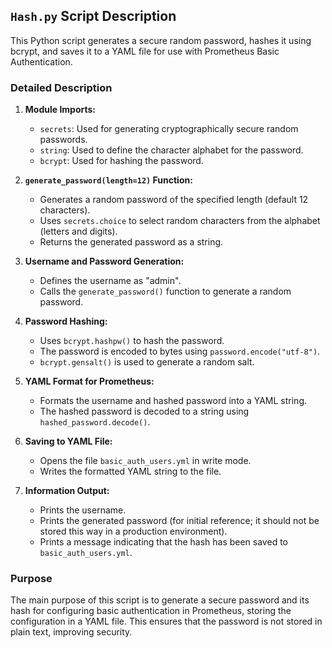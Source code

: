 ## `Hash.py` Script Description

This Python script generates a secure random password, hashes it using bcrypt, and saves it to a YAML file for use with Prometheus Basic Authentication.

### Detailed Description

1.  **Module Imports:**
    * `secrets`: Used for generating cryptographically secure random passwords.
    * `string`: Used to define the character alphabet for the password.
    * `bcrypt`: Used for hashing the password.

2.  **`generate_password(length=12)` Function:**
    * Generates a random password of the specified length (default 12 characters).
    * Uses `secrets.choice` to select random characters from the alphabet (letters and digits).
    * Returns the generated password as a string.

3.  **Username and Password Generation:**
    * Defines the username as "admin".
    * Calls the `generate_password()` function to generate a random password.

4.  **Password Hashing:**
    * Uses `bcrypt.hashpw()` to hash the password.
    * The password is encoded to bytes using `password.encode("utf-8")`.
    * `bcrypt.gensalt()` is used to generate a random salt.

5.  **YAML Format for Prometheus:**
    * Formats the username and hashed password into a YAML string.
    * The hashed password is decoded to a string using `hashed_password.decode()`.

6.  **Saving to YAML File:**
    * Opens the file `basic_auth_users.yml` in write mode.
    * Writes the formatted YAML string to the file.

7.  **Information Output:**
    * Prints the username.
    * Prints the generated password (for initial reference; it should not be stored this way in a production environment).
    * Prints a message indicating that the hash has been saved to `basic_auth_users.yml`.

### Purpose

The main purpose of this script is to generate a secure password and its hash for configuring basic authentication in Prometheus, storing the configuration in a YAML file. This ensures that the password is not stored in plain text, improving security.